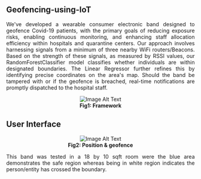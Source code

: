 ## Geofencing-using-IoT
<p align="justify">
We've developed a wearable consumer electronic band designed to geofence Covid-19 patients, with the primary goals of reducing exposure risks, enabling continuous monitoring, and enhancing staff allocation efficiency within hospitals and quarantine centers. Our approach involves harnessing signals from a minimum of three nearby WiFi routers/Beacons. Based on the strength of these signals, as measured by RSSI values, our RandomForestClassifier model classifies whether individuals are within designated boundaries. The Linear Regressor further refines this by identifying precise coordinates on the area's map. Should the band be tampered with or if the geofence is breached, real-time notifications are promptly dispatched to the hospital staff.
</p>
<p align="center">
  <img src="https://github.com/arya18mak/Geofencing-using-IoT/assets/55435847/5b2b8a0f-f5ae-4bbf-a3af-40238a116c89" alt="Image Alt Text"><br>
  <b>Fig1: Framework</b>
</p>

## User Interface
<p align="center">
  <img src="https://github.com/arya18mak/Geofencing-using-IoT/assets/55435847/6affca8f-6413-4c51-a989-30857808745c" alt="Image Alt Text"><br>
  <b>Fig2: Position & geofence </b>
</p> 
<p align="justify">This band was tested in a 18 by 10 sqft room were the blue area demonstrates the safe region whereas being in white region indicates the person/entity has crossed the boundary.</p>


